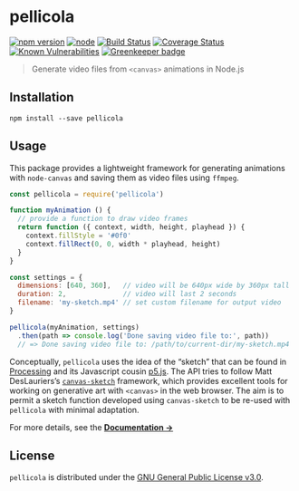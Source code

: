 # pellicola

[![npm version](https://img.shields.io/npm/v/pellicola.svg)](https://www.npmjs.com/package/pellicola) [![node](https://img.shields.io/node/v/pellicola.svg)](#) [![Build Status](https://travis-ci.com/delucis/pellicola.svg?branch=latest)](https://travis-ci.com/delucis/pellicola) [![Coverage Status](https://coveralls.io/repos/github/delucis/pellicola/badge.svg?branch=latest)](https://coveralls.io/github/delucis/pellicola?branch=latest) [![Known Vulnerabilities](https://snyk.io/test/npm/pellicola/badge.svg)](https://snyk.io/test/npm/pellicola) [![Greenkeeper badge](https://badges.greenkeeper.io/delucis/pellicola.svg)](#)

> Generate video files from `<canvas>` animations in Node.js

## Installation

```
npm install --save pellicola
```

## Usage

This package provides a lightweight framework for generating animations with `node-canvas` and saving them as video files using `ffmpeg`.

```js
const pellicola = require('pellicola')

function myAnimation () {
  // provide a function to draw video frames
  return function ({ context, width, height, playhead }) {
    context.fillStyle = '#0f0'
    context.fillRect(0, 0, width * playhead, height)
  }
}

const settings = {
  dimensions: [640, 360],   // video will be 640px wide by 360px tall
  duration: 2,              // video will last 2 seconds
  filename: 'my-sketch.mp4' // set custom filename for output video
}

pellicola(myAnimation, settings)
  .then(path => console.log('Done saving video file to:', path))
  // => Done saving video file to: /path/to/current-dir/my-sketch.mp4
```

Conceptually, `pellicola` uses the idea of the “sketch” that can be found in [Processing](https://processing.org/) and its Javascript cousin [p5.js](https://p5js.org/). The API tries to follow Matt DesLauriers’s [`canvas-sketch`](https://github.com/mattdesl/canvas-sketch) framework, which provides excellent tools for working on generative art with `<canvas>` in the web browser. The aim is to permit a sketch function developed using `canvas-sketch` to be re-used with `pellicola` with minimal adaptation.

For more details, see the [**Documentation →**](docs/README.md)

## License

`pellicola` is distributed under the [GNU General Public License v3.0](LICENSE).
